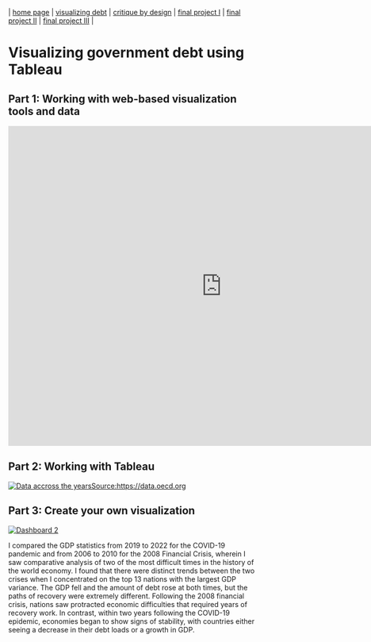 | [home page](https://isha0807.github.io/Portfolio/) | [visualizing debt](visualizing-government-debt) | [critique by design](critique-by-design) | [final project I](final-project-part-one) | [final project II](final-project-part-two) | [final project III](final-project-part-three) |

# Visualizing government debt using Tableau

## Part 1: Working with web-based visualization tools and data

<iframe src="https://data.oecd.org/chart/7krw" width="860" height="645" style="border: 0" mozallowfullscreen="true" webkitallowfullscreen="true" allowfullscreen="true"><a href="https://data.oecd.org/chart/7krw" target="_blank">OECD Chart: General government debt, Total, % of GDP, Annual, 2021</a></iframe>

## Part 2: Working with Tableau

<div class='tableauPlaceholder' id='viz1706586942539' style='position: relative'>
  <noscript>
    <a href='#'>
      <img alt='Data accross the yearsSource:https:&#47;&#47;data.oecd.org ' src='https:&#47;&#47;public.tableau.com&#47;static&#47;images&#47;Da&#47;Dataaccrossallyears&#47;Sheet1&#47;1_rss.png' style='border: none' />
    </a>
  </noscript>
  <object class='tableauViz'  style='display:none;'>
    <param name='host_url' value='https%3A%2F%2Fpublic.tableau.com%2F' /> 
    <param name='embed_code_version' value='3' /> 
    <param name='site_root' value='' />
    <param name='name' value='Dataaccrossallyears&#47;Sheet1' />
    <param name='tabs' value='no' />
    <param name='toolbar' value='yes' />
    <param name='static_image' value='https:&#47;&#47;public.tableau.com&#47;static&#47;images&#47;Da&#47;Dataaccrossallyears&#47;Sheet1&#47;1.png' /> 
    <param name='animate_transition' value='yes' />
    <param name='display_static_image' value='yes' />
    <param name='display_spinner' value='yes' />
    <param name='display_overlay' value='yes' />
    <param name='display_count' value='yes' />
    <param name='language' value='en-US' />
    <param name='filter' value='publish=yes' />
  </object>
</div>                
<script type='text/javascript'>                    
  var divElement = document.getElementById('viz1706586942539');
  var vizElement = divElement.getElementsByTagName('object')[0];
  vizElement.style.width='100%';vizElement.style.height=(divElement.offsetWidth*0.75)+'px';
  var scriptElement = document.createElement('script');
  scriptElement.src = 'https://public.tableau.com/javascripts/api/viz_v1.js';
  vizElement.parentNode.insertBefore(scriptElement, vizElement);
</script>

## Part 3: Create your own visualization

<div class='tableauPlaceholder' id='viz1706584996571' style='position: relative'>
  <noscript>
  <a href='#'><img alt='Dashboard 2 ' src='https:&#47;&#47;public.tableau.com&#47;static&#47;images&#47;Ob&#47;Observingdifferencesthroughouttheworldstwomostdifficultperiodsthe2008financialcrisisandthe2019COVID&#47;Dashboard2&#47;1_rss.png' style='border: none' />
  </a>
  </noscript>
  <object class='tableauViz'  style='display:none;'>
    <param name='host_url' value='https%3A%2F%2Fpublic.tableau.com%2F' /> 
    <param name='embed_code_version' value='3' /> 
    <param name='site_root' value='' />
    <param name='name' value='Observingdifferencesthroughouttheworldstwomostdifficultperiodsthe2008financialcrisisandthe2019COVID&#47;Dashboard2' /><param name='tabs' value='no' />
    <param name='toolbar' value='yes' />
    <param name='static_image' value='https:&#47;&#47;public.tableau.com&#47;static&#47;images&#47;Ob&#47;Observingdifferencesthroughouttheworldstwomostdifficultperiodsthe2008financialcrisisandthe2019COVID&#47;Dashboard2&#47;1.png' /> 
    <param name='animate_transition' value='yes' />
    <param name='display_static_image' value='yes' />
    <param name='display_spinner' value='yes' />
    <param name='display_overlay' value='yes' />
    <param name='display_count' value='yes' />
    <param name='language' value='en-US' />
    <param name='filter' value='publish=yes' />
  </object>
</div>                
<script type='text/javascript'>
  var divElement = document.getElementById('viz1706584996571');
  var vizElement = divElement.getElementsByTagName('object')[0]; if ( divElement.offsetWidth > 800 ) { vizElement.style.width='1000px';vizElement.style.height='827px';} else if ( divElement.offsetWidth > 500 ) { vizElement.style.width='1000px';vizElement.style.height='827px';} else { vizElement.style.width='100%';vizElement.style.height='727px';}                     
  var scriptElement = document.createElement('script');                    
  scriptElement.src = 'https://public.tableau.com/javascripts/api/viz_v1.js';                    vizElement.parentNode.insertBefore(scriptElement, vizElement);                
</script>

I compared the GDP statistics from 2019 to 2022 for the COVID-19 pandemic and from 2006 to 2010 for the 2008 Financial Crisis, wherein I saw comparative analysis of two of the most difficult times in the history of the world economy. I found that there were distinct trends between the two crises when I concentrated on the top 13 nations with the largest GDP variance. The GDP fell and the amount of debt rose at both times, but the paths of recovery were extremely different. Following the 2008 financial crisis, nations saw protracted economic difficulties that required years of recovery work. In contrast, within two years following the COVID-19 epidemic, economies began to show signs of stability, with countries either seeing a decrease in their debt loads or a growth in GDP. 

